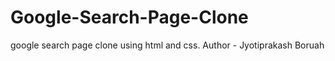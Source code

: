 # Google-Search-Page-Clone
google search page clone using html and css.
Author - Jyotiprakash Boruah

